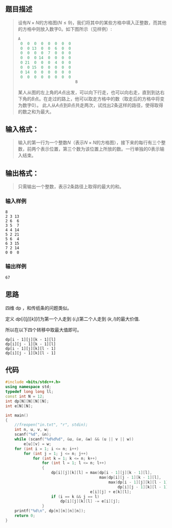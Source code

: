 ## 题目描述

> 设有$N \times N​$的方格图$(N \le 9)​$，我们将其中的某些方格中填入正整数，而其他的方格中则放入数字$0​$。如下图所示（见样例）:
>
> ```cpp
> A
>  0  0  0  0  0  0  0  0
>  0  0 13  0  0  6  0  0
>  0  0  0  0  7  0  0  0
>  0  0  0 14  0  0  0  0
>  0 21  0  0  0  4  0  0
>  0  0 15  0  0  0  0  0
>  0 14  0  0  0  0  0  0
>  0  0  0  0  0  0  0  0
>                          B
> ```
>
> 某人从图的左上角的$A​$点出发，可以向下行走，也可以向右走，直到到达右下角的$B​$点。在走过的路上，他可以取走方格中的数（取走后的方格中将变为数字$0​$）。
> 此人从$A​$点到$B​$点共走两次，试找出$2​$条这样的路径，使得取得的数之和为最大。

## 输入格式：

> 输入的第一行为一个整数$N​$（表示$N \times N​$的方格图），接下来的每行有三个整数，前两个表示位置，第三个数为该位置上所放的数。一行单独的$0​$表示输入结束。

## 输出格式：

> 只需输出一个整数，表示$2$条路径上取得的最大的和。

### 输入样例

```
8
2 3 13
2 6  6
3 5  7
4 4 14
5 2 21
5 6  4
6 3 15
7 2 14
0 0  0
```

### 输出样例

```
67
```

## 思路

四维 dp ，和传纸条的问题类似。

定义 $dp[i][j][k][l]​$ 为第一个人走到 $(i.j)​$ 第二个人走到 $(k,l)​$ 的最大价值.

所以在以下四个转移中取最大值即可。

```
dp[i - 1][j][k - 1][l]
dp[i][j - 1][k - 1][l]
dp[i - 1][j][k][l - 1]
dp[i][j - 1][k][l - 1]
```

## 代码

```cpp
#include <bits/stdc++.h>
using namespace std;
typedef long long ll;
const int N = 12;
int dp[N][N][N][N];
int e[N][N];

int main()
{
    //freopen("in.txt", "r", stdin);
    int n, u, v, w;
    scanf("%d", &n);
    while (scanf("%d%d%d", &u, &v, &w) && (u || v || w))
        e[u][v] = w;
    for (int i = 1; i <= n; i++)
        for (int j = 1; j <= n; j++)
            for (int k = 1; k <= n; k++)
                for (int l = 1; l <= n; l++)
                {
                    dp[i][j][k][l] = max(dp[i - 1][j][k - 1][l],
                                         max(dp[i][j - 1][k - 1][l],
                                             max(dp[i - 1][j][k][l - 1],
                                                 dp[i][j - 1][k][l - 1]))) +
                                     e[i][j] + e[k][l];
                    if (i == k && j == l)
                        dp[i][j][k][l] -= e[i][j];
                }
    printf("%d\n", dp[n][n][n][n]);
    return 0;
}
```

